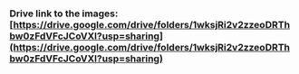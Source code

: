 ### Drive link to the images: [https://drive.google.com/drive/folders/1wksjRi2v2zzeoDRThbw0zFdVFcJCoVXl?usp=sharing](https://drive.google.com/drive/folders/1wksjRi2v2zzeoDRThbw0zFdVFcJCoVXl?usp=sharing)
